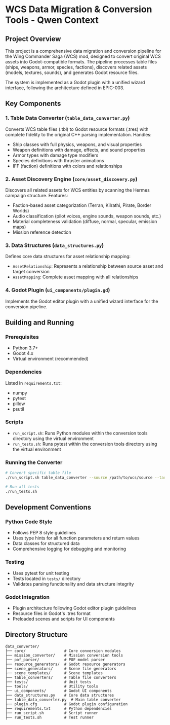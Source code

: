# WCS Data Migration & Conversion Tools - Qwen Context

## Project Overview

This project is a comprehensive data migration and conversion pipeline for the Wing Commander Saga (WCS) mod, designed to convert original WCS assets into Godot-compatible formats. The pipeline processes table files (ships, weapons, armor, species, factions), discovers related assets (models, textures, sounds), and generates Godot resource files.

The system is implemented as a Godot plugin with a unified wizard interface, following the architecture defined in EPIC-003.

## Key Components

### 1. Table Data Converter (`table_data_converter.py`)
Converts WCS table files (.tbl) to Godot resource formats (.tres) with complete fidelity to the original C++ parsing implementation. Handles:
- Ship classes with full physics, weapons, and visual properties
- Weapon definitions with damage, effects, and sound properties
- Armor types with damage type modifiers
- Species definitions with thruster animations
- IFF (faction) definitions with colors and relationships

### 2. Asset Discovery Engine (`core/asset_discovery.py`)
Discovers all related assets for WCS entities by scanning the Hermes campaign structure. Features:
- Faction-based asset categorization (Terran, Kilrathi, Pirate, Border Worlds)
- Audio classification (pilot voices, engine sounds, weapon sounds, etc.)
- Material completeness validation (diffuse, normal, specular, emission maps)
- Mission reference detection

### 3. Data Structures (`data_structures.py`)
Defines core data structures for asset relationship mapping:
- `AssetRelationship`: Represents a relationship between source asset and target conversion
- `AssetMapping`: Complete asset mapping with all relationships

### 4. Godot Plugin (`ui_components/plugin.gd`)
Implements the Godot editor plugin with a unified wizard interface for the conversion pipeline.

## Building and Running

### Prerequisites
- Python 3.7+
- Godot 4.x
- Virtual environment (recommended)

### Dependencies
Listed in `requirements.txt`:
- numpy
- pytest
- pillow
- psutil

### Scripts
- `run_script.sh`: Runs Python modules within the conversion tools directory using the virtual environment
- `run_tests.sh`: Runs pytest within the conversion tools directory using the virtual environment

### Running the Converter
```bash
# Convert specific table file
./run_script.sh table_data_converter --source /path/to/wcs/source --target /path/to/godot/project --file ships.tbl

# Run all tests
./run_tests.sh
```

## Development Conventions

### Python Code Style
- Follows PEP 8 style guidelines
- Uses type hints for all function parameters and return values
- Data classes for structured data
- Comprehensive logging for debugging and monitoring

### Testing
- Uses pytest for unit testing
- Tests located in `tests/` directory
- Validates parsing functionality and data structure integrity

### Godot Integration
- Plugin architecture following Godot editor plugin guidelines
- Resource files in Godot's .tres format
- Preloaded scenes and scripts for UI components

## Directory Structure
```
data_converter/
├── core/                 # Core conversion modules
├── mission_converter/    # Mission conversion tools
├── pof_parser/           # POF model parser
├── resource_generators/  # Godot resource generators
├── scene_generators/     # Scene file generators
├── scene_templates/      # Scene templates
├── table_converters/     # Table file converters
├── tests/                # Unit tests
├── tools/                # Utility tools
├── ui_components/        # Godot UI components
├── data_structures.py    # Core data structures
├── table_data_converter.py  # Main table converter
├── plugin.cfg            # Godot plugin configuration
├── requirements.txt      # Python dependencies
├── run_script.sh         # Script runner
├── run_tests.sh          # Test runner
```